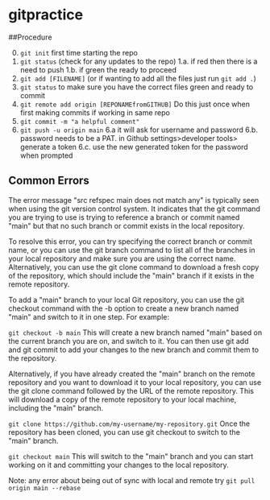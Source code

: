 # gitpractice

##Procedure

0. `git init` first time starting the repo
1. `git status` (check for any updates to the repo)
    1.a. if red then there is a need to push
    1.b. if green the ready to proceed
2. `git add [FILENAME]` (or if wanting to add all the files just run `git add .`)
3. `git status` to make sure you have the correct files green and ready to commit
4. `git remote add origin [REPONAMEfromGITHUB]` Do this just once when first making commits if working in same repo
5. `git commit -m "a helpful comment"`
6. `git push -u origin main`
    6.a it will ask for username and password
    6.b. password needs to be a PAT. in Github settings>developer tools> generate a token 
    6.c. use the new generated token for the password when prompted


## Common Errors

The error message "src refspec main does not match any" is typically seen when using the git version control system. It indicates that the git command you are trying to use is trying to reference a branch or commit named "main" but that no such branch or commit exists in the local repository.

To resolve this error, you can try specifying the correct branch or commit name, or you can use the git branch command to list all of the branches in your local repository and make sure you are using the correct name. Alternatively, you can use the git clone command to download a fresh copy of the repository, which should include the "main" branch if it exists in the remote repository.

To add a "main" branch to your local Git repository, you can use the git checkout command with the -b option to create a new branch named "main" and switch to it in one step. For example:

`git checkout -b main`
This will create a new branch named "main" based on the current branch you are on, and switch to it. You can then use git add and git commit to add your changes to the new branch and commit them to the repository.

Alternatively, if you have already created the "main" branch on the remote repository and you want to download it to your local repository, you can use the git clone command followed by the URL of the remote repository. This will download a copy of the remote repository to your local machine, including the "main" branch.

`git clone https://github.com/my-username/my-repository.git`
Once the repository has been cloned, you can use git checkout to switch to the "main" branch.

`git checkout main`
This will switch to the "main" branch and you can start working on it and committing your changes to the local repository.


Note: any error about being out of sync with local and remote try `git pull origin main --rebase`